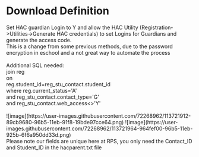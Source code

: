 <H1>Download Definition</H1>
Set HAC guardian Login to Y and allow the HAC Utility (Registration->Utilities->Generate HAC credentials) to set Logins for Guardians and generate the access code.</br>
This is a change from some previous methods, due to the password encryption in eschool and a not great way to automate the process </br>
</br>
Additional SQL needed:</br>
join reg</br>
on</br>
reg.student_id=reg_stu_contact.student_id</br>
where reg.current_status='A'</br>
and reg_stu_contact.contact_type='G'</br>
and reg_stu_contact.web_access<>'Y'</br>
</br>
![image](https://user-images.githubusercontent.com/72268962/113721912-89cb9680-96b5-11eb-91f8-19bde97cce64.png)
![image](https://user-images.githubusercontent.com/72268962/113721964-964fef00-96b5-11eb-925b-6f6a950dd33d.png)
</br>
Please note our fields are unique here at RPS, you only need the Contact_ID and Student_ID in the hacparent.txt file
